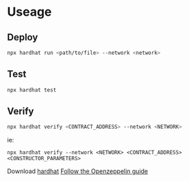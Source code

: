 # Useage

## Deploy

```sh
npx hardhat run <path/to/file> --network <network>
```

## Test

```sh
npx hardhat test
```

## Verify

```sh
npx hardhat verify <CONTRACT_ADDRESS> --network <NETWORK>
```
ie:
```
npx hardhat verify --network <NETWORK> <CONTRACT_ADDRESS> <CONSTRUCTOR_PARAMETERS>
```

Download [hardhat](https://hardhat.org/)
[Follow the Openzeppelin guide](https://forum.openzeppelin.com/t/openzeppelin-upgrades-step-by-step-tutorial-for-hardhat/3580)

